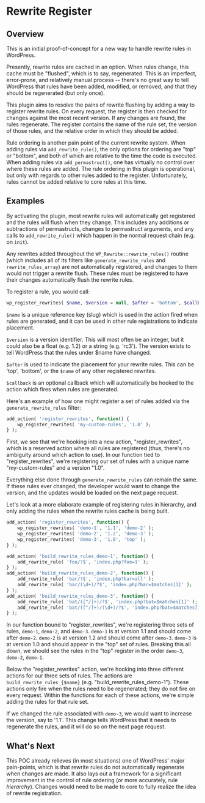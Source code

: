 Rewrite Register
================

Overview
--------

This is an initial proof-of-concept for a new way to handle rewrite rules in
WordPress.

Presently, rewrite rules are cached in an option. When rules change, this cache
must be "flushed", which is to say, regenerated. This is an imperfect,
error-prone, and relatively manual process -- there's no great way to tell
WordPress that rules have been added, modified, or removed, and that they should
be regenerated (but only once).

This plugin aims to resolve the pains of rewrite flushing by adding a way to
register rewrite rules. On every request, the register is then checked for
changes against the most recent version. If any changes are found, the rules
regenerate. The register contains the name of the rule set, the version of those
rules, and the relative order in which they should be added.

Rule ordering is another pain point of the current rewrite system. When adding
rules via `add_rewrite_rule()`, the only options for ordering are "top" or
"bottom", and both of which are relative to the time the code is executed. When
adding rules via `add_permastruct()`, one has virtually no control over where
these rules are added. The rule ordering in this plugin is operational, but only
with regards to other rules added to the register. Unfortunately, rules cannot
be added relative to core rules at this time.

Examples
--------

By activating the plugin, most rewrite rules will automatically get registered
and the rules will flush when they change. This includes any additions or
subtractions of permastructs, changes to permastruct arguments, and any calls to
`add_rewrite_rule()` which happen in the normal request chain (e.g. on `init`).

Any rewrites added throughout the `WP_Rewrite::rewrite_rules()` routine (which
includes all of its filters like `generate_rewrite_rules` and
`rewrite_rules_array`) are not automatically registered, and changes to them
would not trigger a rewrite flush. These rules must be registered to have their
changes automatically flush the rewrite rules.

To register a rule, you would call:

```php
wp_register_rewrites( $name, $version = null, $after = 'bottom', $callback = null );
```

`$name` is a unique reference key (slug) which is used in the action fired when
rules are generated, and it can be used in other rule registrations to indicate
placement.

`$version` is a version identifier. This will most often be an integer, but it
could also be a float (e.g. 1.2) or a string (e.g. 'rc3'). The version exists to
tell WordPress that the rules under $name have changed.

`$after` is used to indicate the placement for your rewrite rules. This can be
'top', 'bottom', or the `$name` of any other registered rewrites.

`$callback` is an optional callback which will automatically be hooked to the
action which fires when rules are generated.

Here's an example of how one might register a set of rules added via the
`generate_rewrite_rules` filter:

```php
add_action( 'register_rewrites', function() {
	wp_register_rewrites( 'my-custom-rules', '1.0' );
} );
```

First, we see that we're hooking into a new action, "register_rewrites", which
is a reserved action where all rules are registered (thus, there's no ambiguity
around which action to use). In our function tied to "register_rewrites", we're
registering our set of rules with a unique name "my-custom-rules" and a version
"1.0".

Everything else done through `generate_rewrite_rules` can remain the same. If
these rules ever changed, the developer would want to change the version, and
the updates would be loaded on the next page request.

Let's look at a more elaborate example of registering rules in hierarchy, and
only adding the rules when the rewrite rules cache is being built.

```php
add_action( 'register_rewrites', function() {
	wp_register_rewrites( 'demo-1', '1.1', 'demo-2' );
	wp_register_rewrites( 'demo-2', '1.2', 'demo-3' );
	wp_register_rewrites( 'demo-3', '1.0', 'top' );
} );

add_action( 'build_rewrite_rules_demo-1', function() {
	add_rewrite_rule( 'foo/?$', 'index.php?foo=1' );
} );
add_action( 'build_rewrite_rules_demo-2', function() {
	add_rewrite_rule( 'bar/?$', 'index.php?bar=all' );
	add_rewrite_rule( 'bar/(\d+)/?$', 'index.php?bar=$matches[1]' );
} );
add_action( 'build_rewrite_rules_demo-3', function() {
	add_rewrite_rule( 'bat/([^/]+)/?$', 'index.php?bat=$matches[1]' );
	add_rewrite_rule( 'bat/([^/]+)/(\d+)/?$', 'index.php?bat=$matches[1]&paged=$matches[2]' );
} );
```

In our function bound to "register_rewrites", we're registering three sets of
rules, `demo-1`, `demo-2`, and `demo-3`. `demo-1` is at version 1.1 and should
come after `demo-2`. `demo-2` is at version 1.2 and should come after `demo-3`.
`demo-3` is at version 1.0 and should appear in the "top" set of rules. Breaking
this all down, we should see the rules in the "top" register in the order
`demo-3`, `demo-2`, `demo-1`.

Below the "register_rewrites" action, we're hooking into three different actions
for our three sets of rules. The actions are `build_rewrite_rules_{$name}` (e.g.
"build_rewrite_rules_demo-1"). These actions only fire when the rules need to be
regenerated; they do not fire on every request. Within the functions for each of
these actions, we're simple adding the rules for that rule set.

If we changed the rule associated with `demo-3`, we would want to increase the
version, say to '1.1'. This change tells WordPress that it needs to regenerate
the rules, and it will do so on the next page request.

What's Next
-----------

This POC already relieves (in most situations) one of WordPress' major
pain-points, which is that rewrite rules do not automatically regenerate when
changes are made. It also lays out a framework for a significant improvement in 
the control of rule ordering (or more accurately, rule _hierarchy_). Changes 
would need to be made to core to fully realize the idea of rewrite registration.
